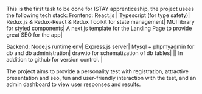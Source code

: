 This is the first task to be done for ISTAY apprenticeship, the project usees the following tech stack: 
Frontend: 
React.js |
Typescript (for type safety)|
Redux.js & Redux-React & Redux Toolkit for state management|
MUI library for styled components|
A next.js template for the Landing Page to provide great SEO for the app|

Backend: 
Node.js runtime env|
Express.js server|
Mysql + phpmyadmin for db and db administration|
draw.io for schematization of db tables|
||
In addition to github for version control. |

The project aims to provide a personality test with registration, attractive presentation and seo, fun and user-friendly interaction with the test, and an admin dashboard to view user responses and results. 

